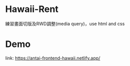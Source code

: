 # Hawaii-Rent
練習畫面切版及RWD調整(media query)，use html and css
# Demo
link: https://antai-frontend-hawaii.netlify.app/
